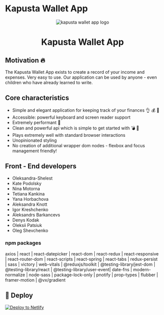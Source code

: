 # Kapusta Wallet App

<p align="center">
  <img src="../../kapusta-project-front/src/images/logo.svg" alt="kapusta wallet app logo" />
</p>
<h1 align="center">Kapusta Wallet App</h1>

## Motivation 🔥

The Kapusta Wallet App exists to create a record of your income and expenses. Very easy to use. Our application can be used by anyone - even children who have already learned to write.

## Core characteristics

- Simple and elegant application for keeping track of your finances 👌 💰 💸
- Accessible: powerful keyboard and screen reader support
- Extremely performant 🚀
- Clean and powerful api which is simple to get started with 💣 🚀
- Plays extremely well with standard browser interactions
- Unopinionated styling
- No creation of additional wrapper dom nodes - flexbox and focus management friendly!

## Front - End developers

- Oleksandra-Shelest
- Kate Podolsky
- Nina Motorna
- Tetiana Kankina
- Yana Horbachova
- Aleksandra Knott
- Igor Kreshchenko
- Aleksandrs Barkancevs
- Denys Kodak
- Oleksii Patsiuk
- Oleg Shevchenko

### npm packages

axios | react | react-datepicker | react-dom | react-redux | react-responsive | react-router-dom | react-scripts | react-spring | react-tabs | redux-persist | sass | victory | web-vitals | @reduxjs/toolkit | @testing-library/jest-dom | @testing-library/react | @testing-library/user-event| date-fns | modern-normalize | node-sass | package-lock-only | pnotify | prop-types | flubber | framer-motion | @vx/gradient

## 💫 Deploy

[![Deploy to Netlify](https://www.netlify.com/img/deploy/button.svg)](https://kapusta-app.netlify.app/login)
